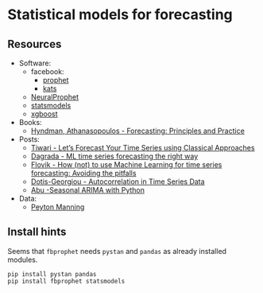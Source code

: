 # Statistical models for forecasting
## Resources  

- Software:
    - facebook:
        - [prophet](https://facebook.github.io/prophet/)
        - [kats](https://facebookresearch.github.io/Kats/)
    - [NeuralProphet](http://neuralprophet.com/model-overview/)
    - [statsmodels](https://www.statsmodels.org/stable/index.html)
    - [xgboost](https://xgboost.readthedocs.io/en/latest/get_started.html)
- Books:
    - [Hyndman, Athanasopoulos - Forecasting: Principles and Practice](https://otexts.com/fpp2/)
- Posts:
    - [Tiwari - Let’s Forecast Your Time Series using Classical Approaches](https://towardsdatascience.com/lets-forecast-your-time-series-using-classical-approaches-f84eb982212c)
    - [Dagrada - ML time series forecasting the right way](https://towardsdatascience.com/ml-time-series-forecasting-the-right-way-cbf3678845ff)
    - [Flovik - How (not) to use Machine Learning for time series forecasting: Avoiding the pitfalls](https://towardsdatascience.com/how-not-to-use-machine-learning-for-time-series-forecasting-avoiding-the-pitfalls-19f9d7adf424)
    - [Dotis-Georgiou - Autocorrelation in Time Series Data](https://dzone.com/articles/autocorrelation-in-time-series-data)
    - [Abu -Seasonal ARIMA with Python](https://www.seanabu.com/2016/03/22/time-series-seasonal-ARIMA-model-in-python/)
- Data:
    - [Peyton Manning](https://github.com/facebook/prophet/blob/master/examples/example_wp_log_peyton_manning.csv)

## Install hints
Seems that `fbprophet` needs `pystan` and `pandas` as already installed modules.
```
pip install pystan pandas
pip install fbprophet statsmodels
```
